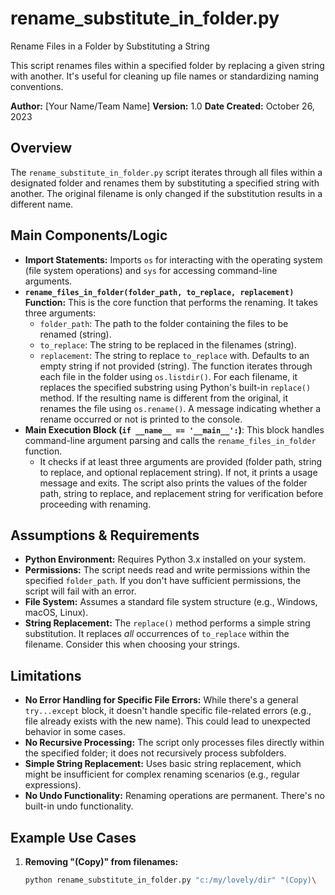 # rename_substitute_in_folder.py

Rename Files in a Folder by Substituting a String

This script renames files within a specified folder by replacing a given string with another. It's useful for cleaning up file names or standardizing naming conventions.

**Author:** [Your Name/Team Name]
**Version:** 1.0
**Date Created:** October 26, 2023

## Overview

The `rename_substitute_in_folder.py` script iterates through all files within a designated folder and renames them by substituting a specified string with another.  The original filename is only changed if the substitution results in a different name.

## Main Components/Logic

*   **Import Statements:** Imports `os` for interacting with the operating system (file system operations) and `sys` for accessing command-line arguments.
*   **`rename_files_in_folder(folder_path, to_replace, replacement)` Function:** This is the core function that performs the renaming. It takes three arguments:
    *   `folder_path`: The path to the folder containing the files to be renamed (string).
    *   `to_replace`: The string to be replaced in the filenames (string).
    *   `replacement`: The string to replace `to_replace` with. Defaults to an empty string if not provided (string).
        The function iterates through each file in the folder using `os.listdir()`. For each filename, it replaces the specified substring using Python's built-in `replace()` method. If the resulting name is different from the original, it renames the file using `os.rename()`.  A message indicating whether a rename occurred or not is printed to the console.
*   **Main Execution Block (`if __name__ == '__main__':`)**: This block handles command-line argument parsing and calls the `rename_files_in_folder` function.
    *   It checks if at least three arguments are provided (folder path, string to replace, and optional replacement string). If not, it prints a usage message and exits.  The script also prints the values of the folder path, string to replace, and replacement string for verification before proceeding with renaming.

## Assumptions & Requirements

*   **Python Environment:** Requires Python 3.x installed on your system.
*   **Permissions:** The script needs read and write permissions within the specified `folder_path`.  If you don't have sufficient permissions, the script will fail with an error.
*   **File System:** Assumes a standard file system structure (e.g., Windows, macOS, Linux).
*   **String Replacement:** The `replace()` method performs a simple string substitution. It replaces *all* occurrences of `to_replace` within the filename.  Consider this when choosing your strings.

## Limitations

*   **No Error Handling for Specific File Errors:** While there's a general `try...except` block, it doesn't handle specific file-related errors (e.g., file already exists with the new name). This could lead to unexpected behavior in some cases.
*   **No Recursive Processing:** The script only processes files directly within the specified folder; it does not recursively process subfolders.
*   **Simple String Replacement:**  Uses basic string replacement, which might be insufficient for complex renaming scenarios (e.g., regular expressions).
*   **No Undo Functionality:** Renaming operations are permanent. There's no built-in undo functionality.

## Example Use Cases

1.  **Removing "(Copy)" from filenames:**
    ```bash
    python rename_substitute_in_folder.py "c:/my/lovely/dir" "(Copy)\
